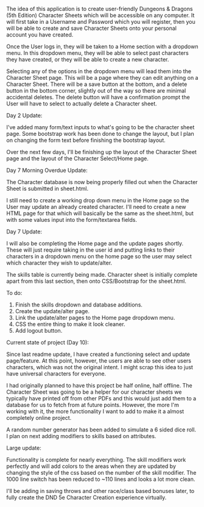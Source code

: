 The idea of this application is to create user-friendly Dungeons & Dragons (5th Edition) Character Sheets which will be accessible on any computer. It will first take in a Username and Password which you will register, then you will be able to create and save Character Sheets onto your personal account you have created.

Once the User logs in, they will be taken to a Home section with a dropdown menu. In this dropdown menu, they will be able to select past characters they have created, or they will be able to create a new character.

Selecting any of the options in the dropdown menu will lead them into the Character Sheet page. This will be a page where they can edit anything on a Character Sheet. There will be a save button at the bottom, and a delete button in the bottom corner, slightly out of the way so there are minimal accidental deletes. The delete button will have a confirmation prompt the User will have to select to actually delete a Character sheet.


Day 2 Update:

I've added many form/text inputs to what's going to be the character sheet page.
Some bootstrap work has been done to change the layout, but I plan on changing the form text before finishing the bootstrap layout.

Over the next few days, I'll be finishing up the layout of the Character Sheet page and the layout of the Character Select/Home page.



Day 7 Morning Overdue Update:

The Character database is now being properly filled out when the Character Sheet is submitted in sheet.html.

I still need to create a working drop down menu in the Home page so the User may update an already created character. I'll need to create a new HTML page for that which will basically be the same as the sheet.html, but with some values input into the form/textarea fields.



Day 7 Update:

I will also be completing the Home page and the update pages shortly. These will just require taking in the user id and putting links to their characters in a dropdown menu on the home page so the user may select which character they wish to update/alter.

The skills table is currently being made. Character sheet is initially complete apart from this last section, then onto CSS/Bootstrap for the sheet.html.

To do:
1. Finish the skills dropdown and database additions.
2. Create the update/alter page.
3. Link the update/alter pages to the Home page dropdown menu.
4. CSS the entire thing to make it look cleaner.
5. Add logout button.




Current state of project (Day 10):

Since last readme update, I have created a functioning select and update page/feature. At this point, however, the users are able to see other users characters, which was not the original intent. I might scrap this idea to just have universal characters for everyone.

I had originally planned to have this project be half online, half offline. The Character Sheet was going to be a helper for our character sheets we typically have printed off from other PDFs and this would just add them to a database for us to fetch from at future points. However, the more I'm working with it, the more functionality I want to add to make it a almost completely online project.

A random number generator has been added to simulate a 6 sided dice roll. I plan on next adding modifiers to skills based on attributes.

Large update:

Functionality is complete for nearly everything. The skill modifiers work perfectly and will add colors to the areas when they are updated by changing the style of the css based on the number of the skill modifier. The 1000 line switch has been reduced to ~110 lines and looks a lot more clean.

I'll be adding in saving throws and other race/class based bonuses later, to fully create the DND 5e Character Creation experience virtually.
